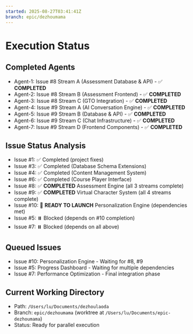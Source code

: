 ```yaml
---
started: 2025-08-27T03:41:41Z
branch: epic/dezhoumama
---
```


# Execution Status

## Completed Agents
- Agent-1: Issue #8 Stream A (Assessment Database & API) - ✅ **COMPLETED**
- Agent-2: Issue #8 Stream B (Assessment Frontend) - ✅ **COMPLETED**  
- Agent-3: Issue #8 Stream C (GTO Integration) - ✅ **COMPLETED**
- Agent-4: Issue #9 Stream A (AI Conversation Engine) - ✅ **COMPLETED**
- Agent-5: Issue #9 Stream B (Database & API) - ✅ **COMPLETED**
- Agent-6: Issue #9 Stream C (Chat Infrastructure) - ✅ **COMPLETED**
- Agent-7: Issue #9 Stream D (Frontend Components) - ✅ **COMPLETED**

## Issue Status Analysis
- Issue #1: ✅ Completed (project fixes)
- Issue #3: ✅ Completed (Database Schema Extensions) 
- Issue #4: ✅ Completed (Content Management System)
- Issue #6: ✅ Completed (Course Player Interface)
- Issue #8: ✅ **COMPLETED** Assessment Engine (all 3 streams complete)
- Issue #9: ✅ **COMPLETED** Virtual Character System (all 4 streams complete)
- Issue #10: 🚀 **READY TO LAUNCH** Personalization Engine (dependencies met)
- Issue #5: ⏸️ Blocked (depends on #10 completion)
- Issue #7: ⏸️ Blocked (depends on all above)

## Queued Issues
- Issue #10: Personalization Engine - Waiting for #8, #9
- Issue #5: Progress Dashboard - Waiting for multiple dependencies
- Issue #7: Performance Optimization - Final integration phase

## Current Working Directory
- Path: `/Users/lu/Documents/dezhoulaoda`
- Branch: `epic/dezhoumama` (worktree at `/Users/lu/Documents/epic-dezhoumama`)
- Status: Ready for parallel execution